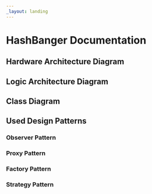 ```yaml
---
_layout: landing
---
```


# HashBanger Documentation

## Hardware Architecture Diagram

## Logic Architecture Diagram

## Class Diagram

## Used Design Patterns

### Observer Pattern

### Proxy Pattern

### Factory Pattern

### Strategy Pattern




